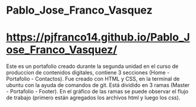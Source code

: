 # Pablo_Jose_Franco_Vasquez
# https://pjfranco14.github.io/Pablo_Jose_Franco_Vasquez/

Este es un portafolio creado durante la segunda unidad en el curso de produccion de contenidos digitales, contiene 3 secciones (Home - Portafolio - Contactos). Fue creado con HTML y CSS, en la terminal de ubuntu con la ayuda de comandos de git. Está dividido en 3 ramas (Master - Portafolio - Footer). En el gráfico de las ramas se puede observar el flujo de trabajo (primero están agregados los archivos html y luego los css).
